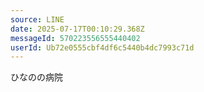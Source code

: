 ```yaml
---
source: LINE
date: 2025-07-17T00:10:29.368Z
messageId: 570223556555440402
userId: Ub72e0555cbf4df6c5440b4dc7993c71d
---
```


ひなのの病院
